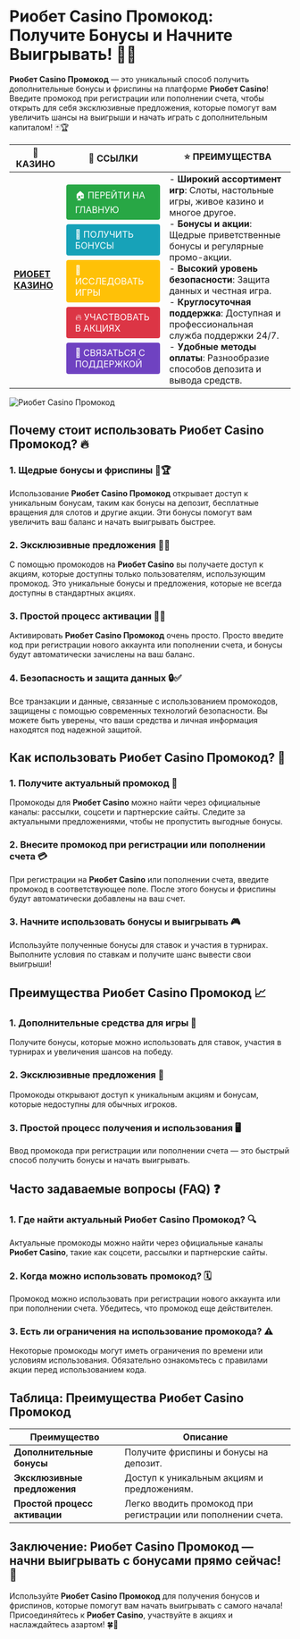 # **Риобет Casino Промокод: Получите Бонусы и Начните Выигрывать!** 🎰💸

**Риобет Casino Промокод** — это уникальный способ получить дополнительные бонусы и фриспины на платформе **Риобет Casino**! Введите промокод при регистрации или пополнении счета, чтобы открыть для себя эксклюзивные предложения, которые помогут вам увеличить шансы на выигрыши и начать играть с дополнительным капиталом! 🃏🏆

| 🎰 **КАЗИНО**                              | 🔗 **ССЫЛКИ**                                                                                                                                                                                                                                                                                                   | ⭐ **ПРЕИМУЩЕСТВА**                                                                                     |
|--------------------------------------------|----------------------------------------------------------------------------------------------------------------------------------------------------------------------------------------------------------------------------------------------------------------------------------------------------------------|--------------------------------------------------------------------------------------------------------|
| **[РИОБЕТ КАЗИНО](https://brandplay.link/7xBLTPyj)** | <a href="https://brandplay.link/7xBLTPyj" style="display: inline-block; padding: 8px 16px; margin: 4px 0; background-color: #28a745; color: white; text-decoration: none; border-radius: 4px;">🏠 ПЕРЕЙТИ НА ГЛАВНУЮ</a><br> <a href="https://brandplay.link/7xBLTPyj" style="display: inline-block; padding: 8px 16px; margin: 4px 0; background-color: #17a2b8; color: white; text-decoration: none; border-radius: 4px;">🎁 ПОЛУЧИТЬ БОНУСЫ</a><br> <a href="https://brandplay.link/7xBLTPyj" style="display: inline-block; padding: 8px 16px; margin: 4px 0; background-color: #ffc107; color: white; text-decoration: none; border-radius: 4px;">🎲 ИССЛЕДОВАТЬ ИГРЫ</a><br> <a href="https://brandplay.link/7xBLTPyj" style="display: inline-block; padding: 8px 16px; margin: 4px 0; background-color: #dc3545; color: white; text-decoration: none; border-radius: 4px;">🔥 УЧАСТВОВАТЬ В АКЦИЯХ</a><br> <a href="https://brandplay.link/7xBLTPyj" style="display: inline-block; padding: 8px 16px; margin: 4px 0; background-color: #6f42c1; color: white; text-decoration: none; border-radius: 4px;">💬 СВЯЗАТЬСЯ С ПОДДЕРЖКОЙ</a> | - **Широкий ассортимент игр**: Слоты, настольные игры, живое казино и многое другое.<br>- **Бонусы и акции**: Щедрые приветственные бонусы и регулярные промо-акции.<br>- **Высокий уровень безопасности**: Защита данных и честная игра.<br>- **Круглосуточная поддержка**: Доступная и профессиональная служба поддержки 24/7.<br>- **Удобные методы оплаты**: Разнообразие способов депозита и вывода средств. |

![Риобет Casino Промокод](https://avatars.mds.yandex.net/i?id=761c4f42bcdd3eac6fea742c19509810_l-9245471-images-thumbs&n=13)

## Почему стоит использовать **Риобет Casino Промокод**? 🔥

### 1. **Щедрые бонусы и фриспины** 🎁🏆

Использование **Риобет Casino Промокод** открывает доступ к уникальным бонусам, таким как бонусы на депозит, бесплатные вращения для слотов и другие акции. Эти бонусы помогут вам увеличить ваш баланс и начать выигрывать быстрее.

### 2. **Эксклюзивные предложения** 🎉💸

С помощью промокодов на **Риобет Casino** вы получаете доступ к акциям, которые доступны только пользователям, использующим промокод. Это уникальные бонусы и предложения, которые не всегда доступны в стандартных акциях.

### 3. **Простой процесс активации** 📝✅

Активировать **Риобет Casino Промокод** очень просто. Просто введите код при регистрации нового аккаунта или пополнении счета, и бонусы будут автоматически зачислены на ваш баланс.

### 4. **Безопасность и защита данных** 🔒✅

Все транзакции и данные, связанные с использованием промокодов, защищены с помощью современных технологий безопасности. Вы можете быть уверены, что ваши средства и личная информация находятся под надежной защитой.

## Как использовать **Риобет Casino Промокод**? 🏁

### 1. **Получите актуальный промокод** 🔗

Промокоды для **Риобет Casino** можно найти через официальные каналы: рассылки, соцсети и партнерские сайты. Следите за актуальными предложениями, чтобы не пропустить выгодные бонусы.

### 2. **Внесите промокод при регистрации или пополнении счета** 💳

При регистрации на **Риобет Casino** или пополнении счета, введите промокод в соответствующее поле. После этого бонусы и фриспины будут автоматически добавлены на ваш счет.

### 3. **Начните использовать бонусы и выигрывать** 🎮

Используйте полученные бонусы для ставок и участия в турнирах. Выполните условия по ставкам и получите шанс вывести свои выигрыши!

## Преимущества **Риобет Casino Промокод** 📈

### 1. **Дополнительные средства для игры** 🎰

Получите бонусы, которые можно использовать для ставок, участия в турнирах и увеличения шансов на победу.

### 2. **Эксклюзивные предложения** 🎁

Промокоды открывают доступ к уникальным акциям и бонусам, которые недоступны для обычных игроков.

### 3. **Простой процесс получения и использования** 🖥️

Ввод промокода при регистрации или пополнении счета — это быстрый способ получить бонусы и начать выигрывать.

## Часто задаваемые вопросы (FAQ) ❓

### **1. Где найти актуальный **Риобет Casino Промокод**?** 🔍

Актуальные промокоды можно найти через официальные каналы **Риобет Casino**, такие как соцсети, рассылки и партнерские сайты.

### **2. Когда можно использовать промокод?** 🗓️

Промокод можно использовать при регистрации нового аккаунта или при пополнении счета. Убедитесь, что промокод еще действителен.

### **3. Есть ли ограничения на использование промокода?** ⚠️

Некоторые промокоды могут иметь ограничения по времени или условиям использования. Обязательно ознакомьтесь с правилами акции перед использованием кода.

## Таблица: Преимущества **Риобет Casino Промокод**

| Преимущество               | Описание                                       |
|----------------------------|------------------------------------------------|
| **Дополнительные бонусы**   | Получите фриспины и бонусы на депозит.         |
| **Эксклюзивные предложения**| Доступ к уникальным акциям и предложениям.     |
| **Простой процесс активации**| Легко вводить промокод при регистрации или пополнении счета. |

## Заключение: **Риобет Casino Промокод** — начни выигрывать с бонусами прямо сейчас! 🎉

Используйте **Риобет Casino Промокод** для получения бонусов и фриспинов, которые помогут вам начать выигрывать с самого начала! Присоединяйтесь к **Риобет Casino**, участвуйте в акциях и наслаждайтесь азартом! 🍀🎰

